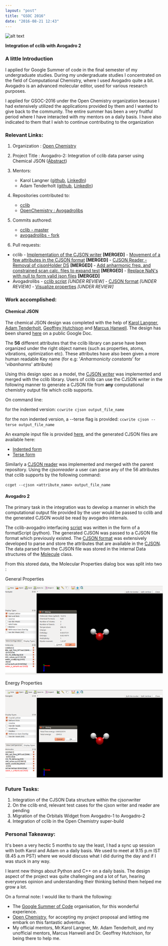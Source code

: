 ```yaml
---
layout: "post"
title: "GSOC 2016"
date: "2016-08-21 12:43"
---
```

![alt text](https://developers.google.com/open-source/gsoc/resources/downloads/GSoC-icon-192.png "Gsoc2016")

**Integration of cclib with Avogadro 2**

### A little Introduction
I applied for Google Summer of code in the final semester of my undergraduate studies. During my undergraduate studies I concentrated on the field of Computational Chemistry, where I used Avogadro quite a bit. Avogadro is an advanced molecular editor, used for various research purposes.

I applied for GSOC-2016 under the Open Chemistry organization because I had extensively utilized the applications provided by them and I wanted to give back to the community. The entire summer has been a very fruitful period where I have interacted with my mentors on a daily basis. I have also indicated to them that I wish to continue contributing to the organization

### Relevant Links:

1. Organization :
 [Open Chemistry](http://www.openchemistry.org/)
2. Project Title : Avogadro-2: Integration of cclib data parser using Chemical JSON ([Abstract](https://summerofcode.withgoogle.com/projects/#6520053793030144))
3. Mentors:
    - Karol Langner ([github](https://github.com/langner), [LinkedIn](https://www.linkedin.com/in/karollangner))
    - Adam Tenderholt ([github](https://github.com/ATenderholt), [LinkedIn](https://www.linkedin.com/in/tenderholt))

4. Repositories contributed to:
    - [cclib](https://github.com/cclib/cclib/)
    - [OpenChemistry : Avogadrolibs](https://github.com/OpenChemistry/avogadrolibs)

5. Commits authored:
    - [cclib - master](https://github.com/cclib/cclib/commits/master?author=Schamnad)
    - [avogadrolibs - fork](https://github.com/Schamnad/avogadrolibs/commits/schamnad_GSOC16?author=schamnad)


6. Pull requests:
  - cclib
        - [Implementation of the CJSON writer](https://github.com/cclib/cclib/pull/279) **[MERGED]**
        - [Movement of a few attributes in the CJSON format](https://github.com/cclib/cclib/pull/305) **[MERGED]**
        - [CJSON Reader - Removal of cjsonHolder DS](https://github.com/cclib/cclib/pull/308) **[MERGED]**
        - [Add anharmonic freq. and constrained scan calc. files to expand test](https://github.com/cclib/cclib/pull/281) **[MERGED]**
        - [Replace NaN's with null to form valid json files](https://github.com/cclib/cclib/pull/318) **[MERGED]**
  - Avogadrolibs
        - [cclib script](https://github.com/OpenChemistry/avogadrolibs/pull/103) _[UNDER REVIEW]_
        - [CJSON format](https://github.com/OpenChemistry/avogadrolibs/pull/104) _[UNDER REVIEW]_
        - [Visualize properties](https://github.com/OpenChemistry/avogadrolibs/pull/105) _[UNDER REVIEW]_


### Work accomplished:

#### Chemical JSON
The chemical JSON design was completed with the help of [Karol Langner](https://github.com/langner), [Adam Tenderholt](https://github.com/ATenderholt), [Geoffrey Hutchison](https://github.com/ghutchis) and [Marcus Hanwell](https://github.com/cryos). The design has been shared [here](https://docs.google.com/document/d/1_RYFXzhxHK525id0A930Pa1y38Ui2X5GgtAo68iE5Oc/edit?usp=sharing) on a public Google Doc.

The **56** different attributes that the cclib library can parse have been organized under the right object names (such as properties, atoms, vibrations, optimization etc). These attributes have also been given a more human readable Key name (for e.g: '_Anharmonicity constants_' for '_vibanharms_' attribute)

Using this design spec as a model, the [CJSON writer](https://github.com/cclib/cclib/blob/master/src/cclib/io/cjsonwriter.py) was implemented and merged with the cclib library. Users of cclib can use the CJSON writer in the following manner to generate a CJSON file from **any** computational chemistry output file which cclib supports.

On command line:

for the indented version: `ccwrite cjson output_file_name`

for the non indented version, a --terse flag is provided:
`ccwrite cjson --terse output_file_name`

An example input file is provided [here](https://drive.google.com/file/d/0B07sfcCrfAN5SUpleEY4aGdkUkE/view?usp=sharing), and the generated CJSON files are available here:

- [Indented form](https://drive.google.com/open?id=0B07sfcCrfAN5RTRLNXRGTF9mazg)
- [Terse form](https://drive.google.com/open?id=0B07sfcCrfAN5eDJEWWhLMjBMMVE)

Similarly a [CJSON reader](https://github.com/cclib/cclib/blob/master/src/cclib/io/cjsonreader.py) was implemented and merged with the parent repository. Using the _cjsonreader_ a user can parse any of the 56 attributes that cclib supports by the following command:

`ccget --cjson <attribute_name> output_file_name`

#### Avogadro 2

The primary task in the integration was to develop a manner in which the computational output file provided by the user would be passed to cclib and the generated CJSON would be read by avogadro internals.

The cclib-avogadro interfacing [script](https://github.com/Schamnad/avogadrolibs/blob/cclibScript/avogadro/qtplugins/scriptfileformats/formatScripts/cclib/cclibScript.py) was written in the form of a formatScript (python). The generated CJSON was passed to a CJSON file format which previously existed. The [CJSON format](https://github.com/Schamnad/avogadrolibs/blob/schamnad_GSOC16/avogadro/io/cjsonformat.cpp) was extensively developed to parse and store the attributes that are available in the [CJSON](https://docs.google.com/document/d/1_RYFXzhxHK525id0A930Pa1y38Ui2X5GgtAo68iE5Oc/edit?usp=sharing). The data parsed from the CJSON file was stored in the internal Data structures of the [Molecule](https://github.com/Schamnad/avogadrolibs/blob/schamnad_GSOC16/avogadro/core/molecule.h) class.

From this stored data, the Molecular Properties dialog box was split into two :

  General Properties

 ![General Properties](https://raw.githubusercontent.com/Schamnad/schamnad.github.io/master/_includes/GeneralProperties.png)

 Energy Properties

 ![Energy Properties](https://raw.githubusercontent.com/Schamnad/schamnad.github.io/master/_includes/EnergyProperties.png)

### Future Tasks:

1. Integration of the CJSON Data structure within the cjsonwriter
2. On the cclib end, relevant test cases for the cjson writer and reader are pending
3. Migration of the Orbitals Widget from Avogadro-1 to Avogadro-2
4. Integration of cclib in the Open Chemistry super-build

### Personal Takeaway:

It's been a very hectic 5 months to say the least, I had a sync up session with both Karol and Adam on a daily basis. We used to meet at 9.15 p.m IST (8.45 a.m PST) where we would discuss what I did during the day and if I was stuck in any way.

I learnt new things about Python and C++ on a daily basis. The design aspect of the project was quite challenging and a lot of fun, hearing everyones opinion and understanding their thinking behind them helped me grow a lot.

On a formal note:
I would like to thank the following:

- The [Google Summer of Code](https://summerofcode.withgoogle.com) organisation, for this wonderful experience.
- [Open Chemistry](openchemistry.org), for accepting my project proposal and letting me embark on this fantastic adventure.
- My official mentors, Mr.Karol Langner, Mr. Adam Tenderholt, and my unofficial mentors, Marcus Hanwell and Dr. Geoffrey Hutchison, for being there to help me.
